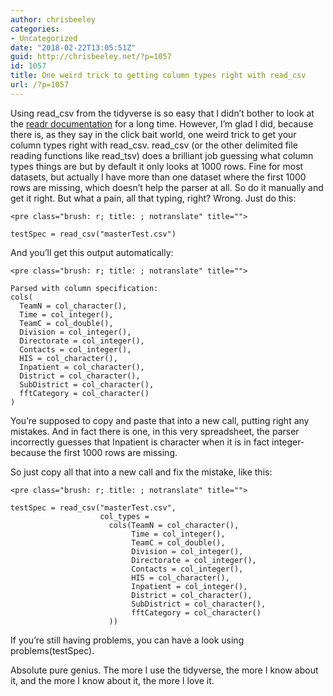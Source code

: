 ```yaml
---
author: chrisbeeley
categories:
- Uncategorized
date: "2018-02-22T13:05:51Z"
guid: http://chrisbeeley.net/?p=1057
id: 1057
title: One weird trick to getting column types right with read_csv
url: /?p=1057
---
```


Using read\_csv from the tidyverse is so easy that I didn’t bother to look at the [readr documentation](https://cran.r-project.org/web/packages/readr/README.html) for a long time. However, I’m glad I did, because there is, as they say in the click bait world, one weird trick to get your column types right with read\_csv. read\_csv (or the other delimited file reading functions like read\_tsv) does a brilliant job guessing what column types things are but by default it only looks at 1000 rows. Fine for most datasets, but actually I have more than one dataset where the first 1000 rows are missing, which doesn’t help the parser at all. So do it manually and get it right. But what a pain, all that typing, right? Wrong. Just do this:

```
<pre class="brush: r; title: ; notranslate" title="">

testSpec = read_csv("masterTest.csv")

```

And you’ll get this output automatically:

```
<pre class="brush: r; title: ; notranslate" title="">

Parsed with column specification:
cols(
  TeamN = col_character(),
  Time = col_integer(),
  TeamC = col_double(),
  Division = col_integer(),
  Directorate = col_integer(),
  Contacts = col_integer(),
  HIS = col_character(),
  Inpatient = col_character(),
  District = col_character(),
  SubDistrict = col_character(),
  fftCategory = col_character()
)

```

You’re supposed to copy and paste that into a new call, putting right any mistakes. And in fact there is one, in this very spreadsheet, the parser incorrectly guesses that Inpatient is character when it is in fact integer- because the first 1000 rows are missing.

So just copy all that into a new call and fix the mistake, like this:

```
<pre class="brush: r; title: ; notranslate" title="">

testSpec = read_csv("masterTest.csv", 
                    col_types = 
                      cols(TeamN = col_character(),
                           Time = col_integer(),
                           TeamC = col_double(),
                           Division = col_integer(),
                           Directorate = col_integer(),
                           Contacts = col_integer(),
                           HIS = col_character(),
                           Inpatient = col_integer(),
                           District = col_character(),
                           SubDistrict = col_character(),
                           fftCategory = col_character()
                      ))

```

If you’re still having problems, you can have a look using problems(testSpec).

Absolute pure genius. The more I use the tidyverse, the more I know about it, and the more I know about it, the more I love it.